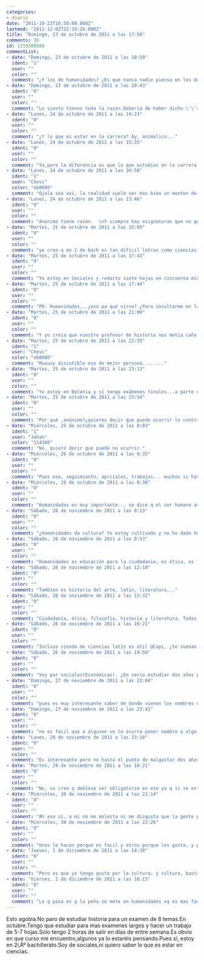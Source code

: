 ```yaml
---
categories:
- diario
date: "2011-10-23T16:50:08.000Z"
lastmod: "2011-12-02T22:19:26.000Z"
title: "Domingo, 23 de octubre de 2011 a las 17:50"
comments: 30
id: 1319388608
commentList:
- date: "Domingo, 23 de octubre de 2011 a las 18:59"
  ident: "1"
  user: ""
  color: ""
  comment: "¿Y los de humanidades? ¿Es que nunca nadie piensa en los de humanidades?"
- date: "Domingo, 23 de octubre de 2011 a las 20:43"
  ident: "0"
  user: ""
  color: ""
  comment: "Lo siento tienes toda la razón.Debería de haber dicho \'\'soy de letras\'\'."
- date: "Lunes, 24 de octubre de 2011 a las 14:23"
  ident: "0"
  user: ""
  color: ""
  comment: "¿Y lo que es estar en la carrera? Ay, animalico..."
- date: "Lunes, 24 de octubre de 2011 a las 15:35"
  ident: "0"
  user: ""
  color: ""
  comment: "Ya,pero la diferencia es que lo que estudias en la carrera te gusta,y le pones mucho mas interes"
- date: "Lunes, 24 de octubre de 2011 a las 20:50"
  ident: "1"
  user: "Chevi"
  color: "eb0000"
  comment: "Ojala sea asi, la realidad suele ser mas bien un monton de asignaturas inutiles los primeros años, que realmente ni te van ni te vienen. Segun vayas llegando al final te ira gustando mas eso si"
- date: "Lunes, 24 de octubre de 2011 a las 23:46"
  ident: "0"
  user: ""
  color: ""
  comment: "Anónimo tiene razón.  \nY siempre hay asignaturas que no gustan ni sirven para nada. Y encima tochacos de 500 páginas o más."
- date: "Martes, 25 de octubre de 2011 a las 15:09"
  ident: "0"
  user: ""
  color: ""
  comment: "yo creo q en 2 de bach es tan dificil letras como ciencias... e hice ciencias... es más q nada lo q t gusta un pelin mas... d todas formas el 1 año d carrera al parecer es menos mierda q 2 de bach (y ménos aún ahora, con bolonia, xq no hay examenes anuales, aunq en general bolonia sea peor por muchas otras cosas y encima se suele aplicar mal), es más un año de filtro y no es realmente la carrera juapa :("
- date: "Martes, 25 de octubre de 2011 a las 17:43"
  ident: "0"
  user: ""
  color: ""
  comment: "Yo estoy en Sociales y redacto siete hojas en cincuenta mintuos, y vete aplicando porqué de ahora en adelante es el tiempo que vas a tener para soltar todo el tocho. Yo no salgo, pero vamos que no me paso la tarde estudiando, de todas formas da gracias por tener dos horas, hay gente que no puede ni permitirse salir de su casa."
- date: "Martes, 25 de octubre de 2011 a las 17:44"
  ident: "0"
  user: ""
  color: ""
  comment: "PD: Humanidades...¿eso pa qué sirve? ¿Para insultarme en latín? Ya lo hago sin saberlo: caput tuun in ano est."
- date: "Martes, 25 de octubre de 2011 a las 21:00"
  ident: "0"
  user: ""
  color: ""
  comment: "Y yo creia que nuestro profesor de historia nos metia caña para dictarnos que inocente que soy xd  \nPD:Respeta a humanidades xd eso te da una gran cultura y te hace mejor persona"
- date: "Martes, 25 de octubre de 2011 a las 22:35"
  ident: "1"
  user: "Chevi"
  color: "eb0000"
  comment: "Muuuuy discutible eso de mejor persona........"
- date: "Martes, 25 de octubre de 2011 a las 23:13"
  ident: "0"
  user: ""
  color: ""
  comment: "Yo estoy en Bolonia y sí tengo exámenes finales...a parte de miles de parciales y trabajos eh..."
- date: "Martes, 25 de octubre de 2011 a las 23:54"
  ident: "0"
  user: ""
  color: ""
  comment: "Por qué ,anónimo?¿quieres decir que puede ocurrir lo contrario?"
- date: "Miércoles, 26 de octubre de 2011 a las 0:03"
  ident: "1"
  user: "Johan"
  color: "114380"
  comment: "No, quiero decir que puede no ocurrir."
- date: "Miércoles, 26 de octubre de 2011 a las 0:35"
  ident: "0"
  user: ""
  color: ""
  comment: "Pues eso, seguimiento, aprciales, trabajos... muchos si has aprobado los parciales no hacen el final... pero muy pocos aplican bien bolonia... no debería haber finales sin parciales..."
- date: "Miércoles, 26 de octubre de 2011 a las 0:36"
  ident: "0"
  user: ""
  color: ""
  comment: "Humanidades es muy importante... se dice q el ser humano avanza en tecnología pero no en humanidad :P"
- date: "Sábado, 26 de noviembre de 2011 a las 0:13"
  ident: "0"
  user: ""
  color: ""
  comment: "¿Humanidades da cultura? Yo estoy cultivado y no he dado humanidades (y cuando digo cultivado quiero decir soy el puto amo del Trivial)"
- date: "Sábado, 26 de noviembre de 2011 a las 0:53"
  ident: "0"
  user: ""
  color: ""
  comment: "Humanidades es educación para la ciudadania, es ética, es filosofía, es entender la historia, no solo recordarla."
- date: "Sábado, 26 de noviembre de 2011 a las 12:18"
  ident: "0"
  user: ""
  color: ""
  comment: "Tambien es historia del arte, latin, literatura..."
- date: "Sábado, 26 de noviembre de 2011 a las 15:32"
  ident: "0"
  user: ""
  color: ""
  comment: "Ciudadanía, ética, filosofía, historia y literatura. Todas son asignaturas comunes. Latín es prescindible, nada pragmática hoy en día (a no ser que te guste saber de donde viene la morfología de \'\'pragmática\'\', todo un reto). Para entender la Historia tenemos la bonita carrera de Historia (Y de Ciencias Políticas) e Historia del Arte sí que no sé de que va realmente, por lo que veo sobre hacer comentarios de texto del arte y arquitectura antigua (ahora solo útil en Lisboa xD)"
- date: "Sábado, 26 de noviembre de 2011 a las 16:21"
  ident: "0"
  user: ""
  color: ""
  comment: "Incluso siendo de ciencias latín es útil @Capi, ¿te suenan lso términos científicos en ese idioma? Casi todos en biología, medicina etc. lo son..."
- date: "Sábado, 26 de noviembre de 2011 a las 19:50"
  ident: "0"
  user: ""
  color: ""
  comment: "Voy por sociales(Económicas). ¿En serio estudiar dos años para saber de dónde vienen nombres de las cosas?"
- date: "Domingo, 27 de noviembre de 2011 a las 22:04"
  ident: "0"
  user: ""
  color: ""
  comment: "pues es muy interesante saber de donde vienen los nombres de las cosas... es MUY interesante. Qien decidio llamar al perro perro? ... xD no me digas q no es fucking interesting! Y lo digo en serio!"
- date: "Domingo, 27 de noviembre de 2011 a las 23:42"
  ident: "0"
  user: ""
  color: ""
  comment: "no es facil que a alguien se le ocurra poner nombre a algo, es verdad.  \nbueno, para gustos los colores xd."
- date: "Lunes, 28 de noviembre de 2011 a las 23:10"
  ident: "0"
  user: ""
  color: ""
  comment: "Es interesante pero no hasta el punto de malgastar dos años (o tres o cuatro si eres un inútil) en descubrirlo.  \nDebería darse obligatorio quizás en la ESO o antes, pero en un bachiller...mmmm....es como auto-obliterarse aprender algo de verdad."
- date: "Martes, 29 de noviembre de 2011 a las 16:21"
  ident: "0"
  user: ""
  color: ""
  comment: "No, no creo q debíese ser obligatorio en eso ya q si se estudia es para especializar, hoy día... yo en bach lo veo bn xD"
- date: "Miércoles, 30 de noviembre de 2011 a las 22:14"
  ident: "0"
  user: ""
  color: ""
  comment: "Ah eso sí, a mi no me molesta ni me disgusta que la gente pierda su tiempo ahí, pero lo de hacernos mejores personas...bueno he salido con una tía de humanidades y no terminamos pareciéndome muy buena persona, entre otras lindezas (que se mete porque se cree que es el más fácil, madurez a tope.)"
- date: "Miércoles, 30 de noviembre de 2011 a las 22:26"
  ident: "0"
  user: ""
  color: ""
  comment: "Unos lo hacen porque es facil y otros porque les gusta, y para gustos los colores tio, no te metas con ellos que quieren hacer algo en sus vidas. Estudiar humanidades no es perder el tiempo, es tener gusto por la cultura como tu lo tendras por las ciencias sociales."
- date: "Jueves, 1 de diciembre de 2011 a las 14:38"
  ident: "0"
  user: ""
  color: ""
  comment: "Pero es que yo tengo gusto por la cultura; y cultura, bastante más, en cantidades industriales, que la mayoría de estudiantes de bachillerato de humanidades(como otros casos de gente que estudia Ciencias o Sociales). Lo que vengo a decir es que la cultura está bien, pero en tu tiempo libre, como yo, que si me aburro y no tengo otra cosa que hacer, entre las cosas que hago; leo, me cultivo. Y de una forma mucho más eficiente porque yo no gasto seis horas en ello, me basta una y media como mucho, y el el WC la mayoría de las veces."
- date: "Viernes, 2 de diciembre de 2011 a las 16:15"
  ident: "0"
  user: ""
  color: ""
  comment: "Lo q pasa es q la peña se mete en humanidades xq es mas facil. Y no, no es mas facil, es simplemente distinto, y si en algunos instis es mas facil es xq inapropiadamente rebajan el nivel para q así sea."
---
```


Esto agobia.No paro de estudiar historia para un examen de 8 temas.En octubre.Tengo que estudiar para mas examenes largos y hacer un trabajo de 5-7 hojas.Solo tengo 2 horas de salir en días de entre semana.Es obvio en que curso me encuentro,algunos ya lo estaréis pensando.Pues si, estoy en 2í‚Âº bachillerato.Soy de sociales,ni quiero saber lo que es estar en ciencias.